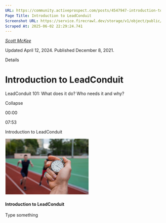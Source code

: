 ```yaml
---
URL: https://community.activeprospect.com/posts/4547947-introduction-to-leadconduit?video_markers=LeadConduit%2C%2CLeadConduit
Page Title: Introduction to LeadConduit
Screenshot URL: https://service.firecrawl.dev/storage/v1/object/public/media/screenshot-9268f0e0-6158-4a6a-8485-86d545c8601b.png
Scraped At: 2025-06-02 22:29:24.741
---
```



[_Scott McKee_](https://community.activeprospect.com/memberships/7557680-scott-mckee)

Updated April 12, 2024. Published December 8, 2021.

Details

# Introduction to LeadConduit

LeadConduit 101: What does it do? Who needs it and why?

Collapse

00:00

07:53

Introduction to LeadConduit

![](images/image-1.png)

#### Introduction to LeadConduit

Type something
